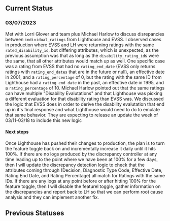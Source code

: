 ## Current Status
### 03/07/2023

Met with Lorri Glover and team plus Michael Harlow to discuss disrepancies between `individual_ratings` from Lighthouse and EVSS. I observed cases in production where EVSS and LH were returning ratings with the same `rated_disability_id`, but differing attributes, which is unexpected, as the previous assumption was that as long as the `disability_rating_id`s were the same, that all other attributes would match up as well. One specific case was a rating from EVSS that had no `rating_end_date` (EVSS only returns ratings with `rating_end_dates` that are in the future or null), an effective date in 2001, and a `rating_percentage` of 0, but the rating with the same ID from Lighthouse had a `rating_end_date` in the past, an effective date in 1995, and a `rating_percentage` of 10. Michael Harlow pointed out that the same ratings can have multiple "Disability Evalutations" and that Lighthouse was picking a different evaluation for that disability rating than EVSS was. We discussed the logic that EVSS does in order to derive the disability evalutation that end up in it's final response and what Lighthouse would need to do to emulate that same behavior. They are expecting to release an update the week of 03/11-03/18 to include this new logic

#### Next steps
Once Lighthouse has pushed their changes to production, the plan is to turn the feature toggle back on and incrementally increase it daily until it hits 100%. If there are no logs produced by the discrepancy controller at any time leading up to the point where we have been at 100% for a few days, then I will update the discrepancy detection logic to check that the attributes coming through (Decision, Diagnostic Type Code, Effective Date, Rating End Date, and Rating Percentage) all match for Ratings with the same IDs. If there are any logs at any point before or after hitting 100% for the feature toggle, then I will disable the featurel toggle, gather information on the discrepancies and report back to LH so that we can perform root cause analysis and they can implement another fix.

## Previous Statuses
